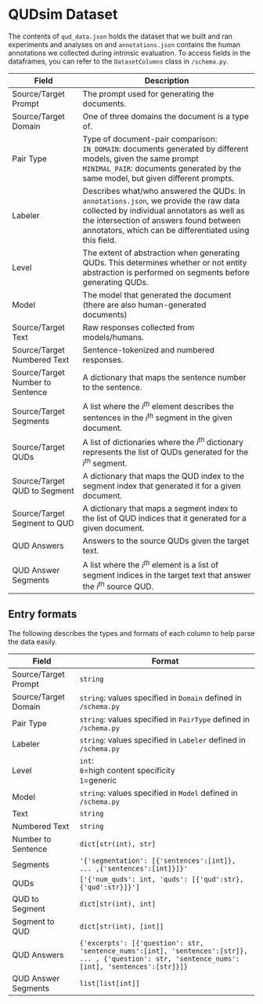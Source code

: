 # QUDsim Dataset

The contents of ```qud_data.json``` holds the dataset that we built and ran experiments and analyses on and ```annotations.json``` contains the human annotations we collected during intrinsic evaluation. To access fields in the dataframes, you can refer to the ```DatasetColumns``` class in ```/schema.py```. 


| Field | Description |
| ----------- | ------------------ |
| Source/Target Prompt | The prompt used for generating the documents. |
| Source/Target Domain | One of three domains the document is a type of. |
| Pair Type | Type of document-pair comparison: <br> ```IN_DOMAIN```: documents generated by different models, given the same prompt <br> ```MINIMAL_PAIR```: documents generated by the same model, but given different prompts. |
| Labeler | Describes what/who answered the QUDs. In ```annotations.json```, we provide the raw data collected by individual annotators as well as the intersection of answers found between annotators, which can be differentiated using this field. |
| Level | The extent of abstraction when generating QUDs. This determines whether or not entity abstraction is performed on segments before generating QUDs. |
| Model | The model that generated the document (there are also human-generated documents) |
| Source/Target Text | Raw responses collected from models/humans. |
| Source/Target Numbered Text | Sentence-tokenized and numbered responses. |
| Source/Target Number to Sentence | A dictionary that maps the sentence number to the sentence. |
| Source/Target Segments | A list where the  $i^{th}$ element describes the sentences in the  $i^{th}$ segment in the given document. |
| Source/Target QUDs | A list of dictionaries where the $i^{th}$ dictionary represents the list of QUDs generated for the $i^{th}$ segment. |
| Source/Target QUD to Segment | A dictionary that maps the QUD index to the segment index that generated it for a given document. |
| Source/Target Segment to QUD | A dictionary that maps a segment index to the list of QUD indices that it generated for a given document. |
| QUD Answers | Answers to the source QUDs given the target text. |
| QUD Answer Segments | A list where the $i^{th}$ element is a list of segment indices in the target text that answer the $i^{th}$ source QUD. |

## Entry formats
The following describes the types and formats of each column to help parse the data easily.

| Field | Format |
| ----------- | ------------------ |
| Source/Target Prompt | ```string``` |
| Source/Target Domain | ```string```: values specified in ```Domain``` defined in  ```/schema.py```|
| Pair Type | ```string```: values specified in ```PairType``` defined in ```/schema.py``` |
| Labeler | ```string```: values specified in ```Labeler``` defined in ```/schema.py``` |
| Level | ```int```: <br> ```0```=high content specificity <br>```1```=generic |
| Model | ```string```:  values specified in ```Model``` defined in ```/schema.py``` |
| Text | ```string``` |
| Numbered Text | ```string``` |
| Number to Sentence | ```dict[str(int), str]``` |
| Segments |  ```'{'segmentation': [{'sentences':[int]}, ... ,{'sentences':[int]}]}'``` |
| QUDs | ```['{'num_quds': int, 'quds': [{'qud':str}, {'qud':str}]}']``` |
| QUD to Segment | ```dict[str(int), int]``` |
| Segment to QUD | ```dict[str(int), [int]]``` |
| QUD Answers | ```{'excerpts': [{'question': str, 'sentence_nums':[int], 'sentences':[str]}, ... , {'question': str, 'sentence_nums':[int], 'sentences':[str]}]}``` |
| QUD Answer Segments | ```list[list[int]]``` |
